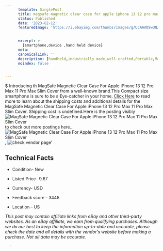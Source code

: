 ```yaml
---
      template: SinglePost
      title: magsafe magnetic clear case for apple iphone 13 12 pro max 11 pro max slim cover
      status: Published
      date: '2023-02-12'
      featuredImage: 'https://i.ebayimg.com/thumbs/images/g/UcAAAOSwUQZgB61n/s-l225.jpg'
       

      excerpt: >-
        [smartphone,device ,hand held device]
      meta:
      canonicalLink: ''
      description: [handheld,industrially made,well crafted,Portable,Mobile,Compact,Convenient,Lightweight,Maneuverable,Man-portable,Miniature,Carriable,Hand-held,Light,Holdable,Transportable,Mobile device,Pocket-sized,On-the-go,Wireless,Cordless,Compact size,Convenient size, smartphone,device ,hand held device]
      noindex: false
      

---
```

$
      Introducing th MagSafe Magnetic Clear Case For Apple iPhone 13 12 Pro Max 11 Pro Max Slim Cover from a well-known brand.This Compact size smartphone is sure to be a Eye-catcher in your home. [Click Here](https://www.ebay.com/itm/313673532015?hash=item490866426f%3Ag%3AUcAAAOSwUQZgB61n&mkevt=1&mkcid=1&mkrid=711-53200-19255-0&campid=%253CePNCampaignId%253E&customid=%253CreferenceId%253E&toolid=10049) to read more to learn about the shipping costs and additional details for the MagSafe Magnetic Clear Case For Apple iPhone 13 12 Pro Max 11 Pro Max Slim Cover. Shipping cost is undefined.Here is the posting visibly ![MagSafe Magnetic Clear Case For Apple iPhone 13 12 Pro Max 11 Pro Max Slim Cover](https://i.ebayimg.com/thumbs/images/g/UcAAAOSwUQZgB61n/s-l225.jpg) to check out more postings here... ![MagSafe Magnetic Clear Case For Apple iPhone 13 12 Pro Max 11 Pro Max Slim Cover](https://i.ebayimg.com/images/g/UcAAAOSwUQZgB61n/s-l1600.jpg), ![check vendor page](https://origin-galleryplus.ebayimg.com/ws/web/313673532015_2_0_1/225x225.jpg,https://origin-galleryplus.ebayimg.com/ws/web/313673532015_3_0_1/225x225.jpg,https://origin-galleryplus.ebayimg.com/ws/web/313673532015_4_0_1/225x225.jpg,https://origin-galleryplus.ebayimg.com/ws/web/313673532015_5_0_1/225x225.jpg,https://origin-galleryplus.ebayimg.com/ws/web/313673532015_6_0_1/225x225.jpg,https://origin-galleryplus.ebayimg.com/ws/web/313673532015_7_0_1/225x225.jpg,https://origin-galleryplus.ebayimg.com/ws/web/313673532015_8_0_1/225x225.jpg,https://origin-galleryplus.ebayimg.com/ws/web/313673532015_9_0_1/225x225.jpg)'

      

 ## Technical Facts 



     
      

 - Condition- New 


      

 - Listed Price- 9.67 


      

 - Currency- USD 


      

 - Feedback score - 3448 


      

 - Location - US 


      
      

 *_This post may contain affiliate links from eBay and other third-party websites. As an eBay affiliate, we earn from qualifying purchases. Although we do our best to keep the information up-to-date and accurate, please check the date and all details with the vendor's website before making a purchase. Not all data may be accurate._*




      -
